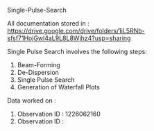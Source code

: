 Single-Pulse-Search

All documentation stored in : https://drive.google.com/drive/folders/1iL5RNb-sfsf71HojGwl4aL9L8L8Wjhz4?usp=sharing

Single Pulse Search involves the following steps:
1) Beam-Forming
2) De-Dispersion 
3) Single Pulse Search 
4) Generation of Waterfall Plots 

Data worked on :
1) Observation ID : 1226062160 
2) Observation ID : 
